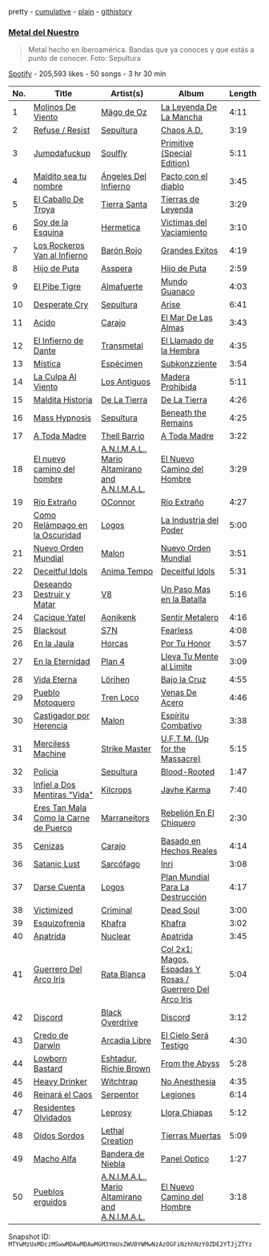 pretty - [cumulative](/playlists/cumulative/37i9dQZF1DX3gzwlIik99M.md) - [plain](/playlists/plain/37i9dQZF1DX3gzwlIik99M) - [githistory](https://github.githistory.xyz/mackorone/spotify-playlist-archive/blob/main/playlists/plain/37i9dQZF1DX3gzwlIik99M)

### [Metal del Nuestro](https://open.spotify.com/playlist/37i9dQZF1DX3gzwlIik99M)

> Metal hecho en Iberoamérica\. Bandas que ya conoces y que estás a punto de conocer\. Foto: Sepultura

[Spotify](https://open.spotify.com/user/spotify) - 205,593 likes - 50 songs - 3 hr 30 min

| No. | Title | Artist(s) | Album | Length |
|---|---|---|---|---|
| 1 | [Molinos De Viento](https://open.spotify.com/track/19vhfSUgVJO2enJ6XidUGO) | [Mägo de Oz](https://open.spotify.com/artist/5ZNxiPcbKgaNcBrERMpqeu) | [La Leyenda De La Mancha](https://open.spotify.com/album/1Da87nj7hlkdRAh9Zf5jp7) | 4:11 |
| 2 | [Refuse / Resist](https://open.spotify.com/track/2OoS1aZFAFscH1cUiKlazH) | [Sepultura](https://open.spotify.com/artist/6JW8wliOEwaDZ231ZY7cf4) | [Chaos A.D.](https://open.spotify.com/album/5r4qa5AIQUVypFRXQzjaiu) | 3:19 |
| 3 | [Jumpdafuckup](https://open.spotify.com/track/1UwwbPgKGOoSbqqHm9Xxzn) | [Soulfly](https://open.spotify.com/artist/6159IBm5gLPwG4BcJXseXc) | [Primitive \(Special Edition\)](https://open.spotify.com/album/5d9Rip6cM1xM8uYVepN70l) | 5:11 |
| 4 | [Maldito sea tu nombre](https://open.spotify.com/track/7vEYpLe2jDmZTYg0zdPNoz) | [Ángeles Del Infierno](https://open.spotify.com/artist/2qzYtiwABDEql4L7JpZ59Y) | [Pacto con el diablo](https://open.spotify.com/album/24u0EDg9yMY6AYVPDn9o25) | 3:45 |
| 5 | [El Caballo De Troya](https://open.spotify.com/track/2sUsyTWx6HeRxrnPpNL1gJ) | [Tierra Santa](https://open.spotify.com/artist/3854DTPVGm3wxqNeRMnKqn) | [Tierras de Leyenda](https://open.spotify.com/album/3FDDeh9sZO0LomncCL9fEf) | 3:29 |
| 6 | [Soy de la Esquina](https://open.spotify.com/track/6QgFbmtynzdNpHWsmSKmPy) | [Hermetica](https://open.spotify.com/artist/6j6Ld5h0aFgH0VQWQNazS7) | [Victimas del Vaciamiento](https://open.spotify.com/album/2hgHTyBcMQKLsbjnZUBsZb) | 3:10 |
| 7 | [Los Rockeros Van al Infierno](https://open.spotify.com/track/2uvkYLYqFTHh5n0q0cISNX) | [Barón Rojo](https://open.spotify.com/artist/0R5dtryP4tKLlMZA0vhBvF) | [Grandes Exitos](https://open.spotify.com/album/0vZFmEVF9HyhtkYy5ZHAIN) | 4:19 |
| 8 | [Hijo de Puta](https://open.spotify.com/track/2GEzC3xMzHAJHXTDgMC8Ov) | [Asspera](https://open.spotify.com/artist/0iy7QDMTG00FqTFtlnImPO) | [Hijo de Puta](https://open.spotify.com/album/41LThpy6UEts4rovGtg4gl) | 2:59 |
| 9 | [El Pibe Tigre](https://open.spotify.com/track/70VfAhsPWCKIXO9yc1rKQN) | [Almafuerte](https://open.spotify.com/artist/6qYd7xlmeeeDkPfx6mZ9PV) | [Mundo Guanaco](https://open.spotify.com/album/4okfUbvoV7c301lu9qKbeP) | 4:03 |
| 10 | [Desperate Cry](https://open.spotify.com/track/3PWgD7Gk14tGxHIEK8PQ6o) | [Sepultura](https://open.spotify.com/artist/6JW8wliOEwaDZ231ZY7cf4) | [Arise](https://open.spotify.com/album/7hgWmH16eu70yqrg5Pc3SM) | 6:41 |
| 11 | [Acido](https://open.spotify.com/track/1k6fvfuYE9xZi1hbwOhF6k) | [Carajo](https://open.spotify.com/artist/5tDdTDGy0l8rHkeLaaEyyN) | [El Mar De Las Almas](https://open.spotify.com/album/52tcNhROdl0187orh4tB3N) | 3:43 |
| 12 | [El Infierno de Dante](https://open.spotify.com/track/0vjTp23Jg2cAZSq9x5GlxK) | [Transmetal](https://open.spotify.com/artist/5r1YlvQfX1TfuSRWzEEPlT) | [El Llamado de la Hembra](https://open.spotify.com/album/3SBJ4lkddKaLQ3tL57llOa) | 4:35 |
| 13 | [Mística](https://open.spotify.com/track/4L30SyewCjkmJoX4qra9Ac) | [Espécimen](https://open.spotify.com/artist/5Mh3ytajhEkNUhgNEI4tvM) | [Subkonzziente](https://open.spotify.com/album/3dNRIGq5OGwFB3UGxX4kCh) | 3:54 |
| 14 | [La Culpa Al Viento](https://open.spotify.com/track/1TZLjYKZMUw5gsuEYrrbwr) | [Los Antiguos](https://open.spotify.com/artist/25WqiGGqVjN0gLpVHqaP91) | [Madera Prohibida](https://open.spotify.com/album/0ZJ2iVKwt09AELBNknD7tb) | 5:11 |
| 15 | [Maldita Historia](https://open.spotify.com/track/1wws0f3qk1EUV7TrtbGmPw) | [De La Tierra](https://open.spotify.com/artist/765lwJRjITnyzWPOjM4Vc1) | [De La Tierra](https://open.spotify.com/album/77haZO4gSHSHWhjjdFg56k) | 4:26 |
| 16 | [Mass Hypnosis](https://open.spotify.com/track/4NcNgZPCLDmOQQKnHvQ3w7) | [Sepultura](https://open.spotify.com/artist/6JW8wliOEwaDZ231ZY7cf4) | [Beneath the Remains](https://open.spotify.com/album/3BDZvMYxZ6E8IuSQL2ew6Z) | 4:25 |
| 17 | [A Toda Madre](https://open.spotify.com/track/5ENXT56BbduQWWHCX0FI3G) | [Thell Barrio](https://open.spotify.com/artist/5JMS3Ijapn92ZJ8EKFcW59) | [A Toda Madre](https://open.spotify.com/album/5KIUxfQu6NOlotK0EeM9Ie) | 3:22 |
| 18 | [El nuevo camino del hombre](https://open.spotify.com/track/7uZcZ7lXte8e8rNCIRH38y) | [A.N.I.M.A.L.](https://open.spotify.com/artist/6eoz7BtTcC5Q303xQtSgj9), [Mario Altamirano and A.N.I.M.A.L.](https://open.spotify.com/artist/5Szv9SK8b5cY40jhN0mV5m) | [El Nuevo Camino del Hombre](https://open.spotify.com/album/5YoYz3KN6jGFuH9qiCI72f) | 3:29 |
| 19 | [Río Extraño](https://open.spotify.com/track/2BkoAPwO85Zb2IOJF0LMRv) | [OConnor](https://open.spotify.com/artist/2fkbcrv0tNgxkzT0wvivRN) | [Río Extraño](https://open.spotify.com/album/2RhzNO5A2ygXBfuKkmglGL) | 4:27 |
| 20 | [Como Relámpago en la Oscuridad](https://open.spotify.com/track/1f4XTlw5UXx9jIkl3rr0PA) | [Logos](https://open.spotify.com/artist/4aCWTRWrh5lyIaZTVCP6ja) | [La Industria del Poder](https://open.spotify.com/album/6EzOsuKn38yWoNgpy9veNr) | 5:00 |
| 21 | [Nuevo Orden Mundial](https://open.spotify.com/track/3vqtXUHVs1i5sB8QZOm6UU) | [Malon](https://open.spotify.com/artist/3MBsvBr8B6mfjO6txfT6uL) | [Nuevo Orden Mundial](https://open.spotify.com/album/1CKYZwGXNP0YdKitzWdF7r) | 3:51 |
| 22 | [Deceitful Idols](https://open.spotify.com/track/3sday56iSsKePe8emJf9Gz) | [Anima Tempo](https://open.spotify.com/artist/6lBAIZGZ3aHv3eS53wOPF5) | [Deceitful Idols](https://open.spotify.com/album/4qBeMQFxxHVqL8MThlr0iw) | 5:31 |
| 23 | [Deseando Destruir y Matar](https://open.spotify.com/track/2zumIZU09Iz2eGRJ5UXHms) | [V8](https://open.spotify.com/artist/2GOgGMMJooNV8Yk2PjvzAa) | [Un Paso Mas en la Batalla](https://open.spotify.com/album/0zHdtlc987CwJR3Pr5TV5z) | 5:16 |
| 24 | [Cacique Yatel](https://open.spotify.com/track/564R2CUjKmBW3hNTghZeKk) | [Aonikenk](https://open.spotify.com/artist/7hjJ0q7oXYcl866xlKLmu7) | [Sentir Metalero](https://open.spotify.com/album/1ptYeB038RINyS0cxPoP4J) | 4:16 |
| 25 | [Blackout](https://open.spotify.com/track/7fzCMARWJO6W7AlgT9UWrX) | [S7N](https://open.spotify.com/artist/4x3vYufIC84GFmlVdzQjMm) | [Fearless](https://open.spotify.com/album/51y1nedHb7b4PTLzpbPCfm) | 4:08 |
| 26 | [En la Jaula](https://open.spotify.com/track/4gTmUJIVkIBKIhuWcepu7q) | [Horcas](https://open.spotify.com/artist/0R0FEEepfDr3js3lsGPykq) | [Por Tu Honor](https://open.spotify.com/album/139KGXxHg2hwbNrHrCfU12) | 3:57 |
| 27 | [En la Eternidad](https://open.spotify.com/track/1qdL50KCmGmGjKTT0bT8Kd) | [Plan 4](https://open.spotify.com/artist/1MDbZWN49HRGDTkcIKTT54) | [Lleva Tu Mente al Limite](https://open.spotify.com/album/394QJVw2uXdfwi31NcXj9H) | 3:09 |
| 28 | [Vida Eterna](https://open.spotify.com/track/14nEPCQLWtMqV4uE1cRHFv) | [Lörihen](https://open.spotify.com/artist/4HgUPVt7LhvdpUbZhmotgx) | [Bajo la Cruz](https://open.spotify.com/album/66dGx46zunw5g7zcaAJ2Fj) | 4:55 |
| 29 | [Pueblo Motoquero](https://open.spotify.com/track/3Qwk2xcvEh6VDp5QiKdmS4) | [Tren Loco](https://open.spotify.com/artist/7aFWI1ooewKlAlMparvoab) | [Venas De Acero](https://open.spotify.com/album/469b4h0JOhjXeInWRBjyDl) | 4:46 |
| 30 | [Castigador por Herencia](https://open.spotify.com/track/50YRa66db8G4ASXnqww06C) | [Malon](https://open.spotify.com/artist/3MBsvBr8B6mfjO6txfT6uL) | [Espíritu Combativo](https://open.spotify.com/album/6lAJZDH8gDBDQjymjhZ6nz) | 3:38 |
| 31 | [Merciless Machine](https://open.spotify.com/track/14YPy9y4pGct5kDHwYl0ns) | [Strike Master](https://open.spotify.com/artist/3dalUSTYYdh0GIJWVkZH09) | [U.F.T.M\. \(Up for the Massacre\)](https://open.spotify.com/album/1QFZRMsBbTK27CbtIRX5yP) | 5:15 |
| 32 | [Policia](https://open.spotify.com/track/56EDO4Z7CDAbFRHYRjZOmd) | [Sepultura](https://open.spotify.com/artist/6JW8wliOEwaDZ231ZY7cf4) | [Blood\-Rooted](https://open.spotify.com/album/1FS91DJzXoWcl8p6AK0CYG) | 1:47 |
| 33 | [Infiel a Dos Mentiras "Vida"](https://open.spotify.com/track/7mNdPmUqNmp7JqHQUBJPBa) | [Kilcrops](https://open.spotify.com/artist/35RQXAyUyPsRRcank3cohw) | [Javhe Karma](https://open.spotify.com/album/0yKtlTkM61fYXqKXybXVK1) | 7:40 |
| 34 | [Eres Tan Mala Como la Carne de Puerco](https://open.spotify.com/track/3mKil8CbR3556RMA3AkK2z) | [Marraneitors](https://open.spotify.com/artist/4AfocMBJSpoWTgjXGTyVXs) | [Rebelión En El Chiquero](https://open.spotify.com/album/4ZbNHiuVBbHU47EIWzWPwR) | 2:30 |
| 35 | [Cenizas‬](https://open.spotify.com/track/4QgSHdxKEtOt3qPXL3lmbG) | [Carajo](https://open.spotify.com/artist/5tDdTDGy0l8rHkeLaaEyyN) | [Basado en Hechos Reales](https://open.spotify.com/album/6lzY4nvVAMGKkdLJDJjqcS) | 4:14 |
| 36 | [Satanic Lust](https://open.spotify.com/track/3qRnT9wYaNkM30Dd29rmRl) | [Sarcófago](https://open.spotify.com/artist/3bPSw3qkTeBZXnfDFUqmPG) | [Inri](https://open.spotify.com/album/2nMT6EXsWDFCOZcdKk1liX) | 3:08 |
| 37 | [Darse Cuenta](https://open.spotify.com/track/41ijCwVP2PQmGCRxwhKbkH) | [Logos](https://open.spotify.com/artist/4aCWTRWrh5lyIaZTVCP6ja) | [Plan Mundial Para La Destrucción](https://open.spotify.com/album/7fBKqH6kZsrgY2RJWkaiC5) | 4:17 |
| 38 | [Victimized](https://open.spotify.com/track/6OSb8LkFYX7kUSDzSmphxH) | [Criminal](https://open.spotify.com/artist/2obZTQu3NO5oRcIZKY9fOh) | [Dead Soul](https://open.spotify.com/album/2vW8nOEvd85a5Uz4u6qjcS) | 3:00 |
| 39 | [Esquizofrenia](https://open.spotify.com/track/3MLJZTcoiDcC0Je4SRinT9) | [Khafra](https://open.spotify.com/artist/0ihzl14dtKADBcwu1YbLgo) | [Khafra](https://open.spotify.com/album/57ahaslQPdMhhiXqzSVjsO) | 3:02 |
| 40 | [Apatrida](https://open.spotify.com/track/5F1qBUKeV22jGhX7oIrOUf) | [Nuclear](https://open.spotify.com/artist/5ODa95P58TRNxymAD9moqt) | [Apatrida](https://open.spotify.com/album/16TSHKfaruA9FCP2K86Vj3) | 3:45 |
| 41 | [Guerrero Del Arco Iris](https://open.spotify.com/track/46zHDwJufMThLYhzX8QTGg) | [Rata Blanca](https://open.spotify.com/artist/632M26jlmnCrL8CqD5i7Kd) | [Col 2x1: Magos, Espadas Y Rosas / Guerrero Del Arco Iris](https://open.spotify.com/album/0cOpyRpGurf8Oeg7SD3znn) | 5:04 |
| 42 | [Discord](https://open.spotify.com/track/7e1Z0fSkCghUWbed04i1k8) | [Black Overdrive](https://open.spotify.com/artist/6RjpO9q4DJ8kbZOYeZ6FRB) | [Discord](https://open.spotify.com/album/32wro7OSF1QC9jPzyJPetm) | 3:12 |
| 43 | [Credo de Darwin](https://open.spotify.com/track/7f09nZnYNPChCvEiGvQDi3) | [Arcadia Libre](https://open.spotify.com/artist/6gZhuSVFXoFtwkPM0T1o4q) | [El Cielo Será Testigo](https://open.spotify.com/album/3lBZvKEOQYC8mWG9KgQC7W) | 4:30 |
| 44 | [Lowborn Bastard](https://open.spotify.com/track/1ntMUjQ5GPR8PdvPzzWKwd) | [Eshtadur](https://open.spotify.com/artist/0IdWx63RAlOm5W5iOKPesn), [Richie Brown](https://open.spotify.com/artist/3MzRiq8AdUqLiw2Fa17B7X) | [From the Abyss](https://open.spotify.com/album/1up9xpJ5f7Ke9lx0l3h5IE) | 5:28 |
| 45 | [Heavy Drinker](https://open.spotify.com/track/1OCNIGeQ6cI6OM9RlLx7fm) | [Witchtrap](https://open.spotify.com/artist/0eFHyxbByjkMEBK3uumeaW) | [No Anesthesia](https://open.spotify.com/album/192pvxTpcceDYvSMwgOJV6) | 4:35 |
| 46 | [Reinará el Caos](https://open.spotify.com/track/1XDlBd1YCUkQOsoNhA3C5z) | [Serpentor](https://open.spotify.com/artist/09Z8ZKx0g9HCsO9BiaYMwM) | [Legiones](https://open.spotify.com/album/5Ytr8u4scs1gTzPdZ2ABOf) | 6:14 |
| 47 | [Residentes Olvidados](https://open.spotify.com/track/6XkM2s8SyhPEL2BYpFRh5P) | [Leprosy](https://open.spotify.com/artist/01U6wng00lcRJt0j2W0O3x) | [Llora Chiapas](https://open.spotify.com/album/36qF2Whdrufy2jQwiQ2GBL) | 5:12 |
| 48 | [Oídos Sordos](https://open.spotify.com/track/2O5p5Q5wxrzTD1MUePdeGL) | [Lethal Creation](https://open.spotify.com/artist/4AhluimFPLNnran1jD354B) | [Tierras Muertas](https://open.spotify.com/album/5gZM5ZDTygLJlzi6A7Ya8Q) | 5:09 |
| 49 | [Macho Alfa](https://open.spotify.com/track/25dYbynikHEdEZBqlfGZpv) | [Bandera de Niebla](https://open.spotify.com/artist/1LBfCW0dn2CH3zMuv6QN7L) | [Panel Optico](https://open.spotify.com/album/2KP2oD1mCpxXhG1dr0KlRT) | 1:27 |
| 50 | [Pueblos erguidos](https://open.spotify.com/track/7fpEq4VraGYZZWXfWLk3sP) | [A.N.I.M.A.L.](https://open.spotify.com/artist/6eoz7BtTcC5Q303xQtSgj9), [Mario Altamirano and A.N.I.M.A.L.](https://open.spotify.com/artist/5Szv9SK8b5cY40jhN0mV5m) | [El Nuevo Camino del Hombre](https://open.spotify.com/album/5YoYz3KN6jGFuH9qiCI72f) | 3:18 |

Snapshot ID: `MTYwMzUxMDczMSwwMDAwMDAwMGM3YmUxZWU0YWMwNzAzOGFiNzhhNzY0ZDE2YTJjZTYz`
